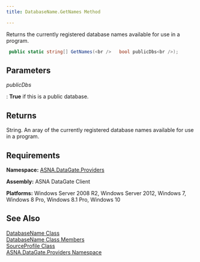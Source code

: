 ```yaml
---
title: DatabaseName.GetNames Method

---
```


Returns the currently registered database names available for use in a program.

```cs
 public static string[] GetNames(<br />   bool publicDbs<br />);
```


## Parameters



 *publicDbs* 

: 
 **True**  if this is a public database.
					


## Returns

String. An aray of the currently registered database names available for use in a program.
## Requirements

**Namespace:** [ ASNA.DataGate.Providers](datagate-providers-namespace.html) 

**Assembly:** ASNA DataGate Client

**Platforms:** Windows Server 2008 R2, Windows Server 2012, Windows 7, Windows 8 Pro, Windows 8.1 Pro, Windows 10
## See Also


[DatabaseName Class](database-name-class.html)
      <br />
[DatabaseName Class Members](database-name-members.html)
      <br />
[SourceProfile Class](source-profile-class.html)
      <br />
[ASNA.DataGate.Providers Namespace](datagate-providers-namespace.html)

